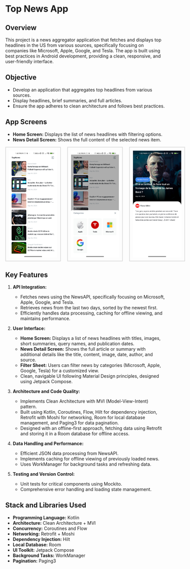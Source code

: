 # Top News App

## Overview

This project is a news aggregator application that fetches and displays top headlines in the US from various sources, specifically focusing on companies like Microsoft, Apple, Google, and Tesla. The app is built using best practices in Android development, providing a clean, responsive, and user-friendly interface.

## Objective

- Develop an application that aggregates top headlines from various sources.
- Display headlines, brief summaries, and full articles.
- Ensure the app adheres to clean architecture and follows best practices.


## App Screens

- **Home Screen:** Displays the list of news headlines with filtering options.
- **News Detail Screen:** Shows the full content of the selected news item.

<div style="display: flex; justify-content: space-between;">
  <img src="./doc/home.jpg" alt="Home Screen" style="width: 30%; height: auto; border: 2px solid #ddd; padding: 10px; margin-right: 20px;"/>
  <img src="./doc/filter.jpg" alt="Filter Sheet" style="width: 30%; height: auto; border: 2px solid #ddd; padding: 10px; margin-right: 20px;"/>
  <img src="./doc/detail.jpg" alt="News Detail Screen" style="width: 30%; height: auto; border: 2px solid #ddd; padding: 10px;"/>
</div>

## Key Features

1. **API Integration:**
    - Fetches news using the NewsAPI, specifically focusing on Microsoft, Apple, Google, and Tesla.
    - Retrieves news from the last two days, sorted by the newest first.
    - Efficiently handles data processing, caching for offline viewing, and maintains performance.

2. **User Interface:**
    - **Home Screen:** Displays a list of news headlines with titles, images, short summaries, query names, and publication dates.
    - **News Detail Screen:** Shows the full article or summary with additional details like the title, content, image, date, author, and source.
    - **Filter Sheet:** Users can filter news by categories (Microsoft, Apple, Google, Tesla) for a customized view.
    - Clean, navigable UI following Material Design principles, designed using Jetpack Compose.

3. **Architecture and Code Quality:**
    - Implements Clean Architecture with MVI (Model-View-Intent) pattern.
    - Built using Kotlin, Coroutines, Flow, Hilt for dependency injection, Retrofit with Moshi for networking, Room for local database management, and Paging3 for data pagination.
    - Designed with an offline-first approach, fetching data using Retrofit and storing it in a Room database for offline access.

4. **Data Handling and Performance:**
    - Efficient JSON data processing from NewsAPI.
    - Implements caching for offline viewing of previously loaded news.
    - Uses WorkManager for background tasks and refreshing data.

5. **Testing and Version Control:**
    - Unit tests for critical components using Mockito.
    - Comprehensive error handling and loading state management.

## Stack and Libraries Used

- **Programming Language:** Kotlin
- **Architecture:** Clean Architecture + MVI
- **Concurrency:** Coroutines and Flow
- **Networking:** Retrofit + Moshi
- **Dependency Injection:** Hilt
- **Local Database:** Room
- **UI Toolkit:** Jetpack Compose
- **Background Tasks:** WorkManager
- **Pagination:** Paging3